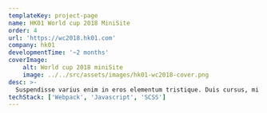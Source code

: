 ```yaml
---
templateKey: project-page
name: HK01 World cup 2018 MiniSite
order: 4
url: 'https://wc2018.hk01.com'
company: hk01
developmentTime: '~2 months'
coverImage:
    alt: World cup 2018 miniSite
    image: ../../src/assets/images/hk01-wc2018-cover.png
desc: >-
  Suspendisse varius enim in eros elementum tristique. Duis cursus, mi quis viverra ornare, eros dolor interdum nulla.
techStack: ['Webpack', 'Javascript', 'SCSS']
---
```

